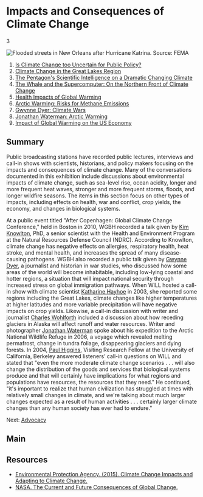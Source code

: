 # Impacts and Consequences of Climate Change

3

![Flooded streets in New Orleans after Hurricane Katrina. Source: FEMA](https://s3.amazonaws.com/americanarchive.org/exhibits/ClimateChange_Section1_Impacts.jpg "Flooded streets in New Orleans after Hurricane Katrina. Source: FEMA")

1.	[Is Climate Change too Uncertain for Public Policy?](/catalog/cpb-aacip_16-6t0gt5fq8c)
2.	[Climate Change in the Great Lakes Region](/catalog/cpb-aacip_16-1z41r6n955)
3.	[The Pentagon's Scientific Intelligence on a Dramatic Changing Climate](/catalog/cpb-aacip_16-6t0gt5fq9p)
4.	[The Whale and the Supercomputer: On the Northern Front of Climate Change](/catalog/cpb-aacip_16-bv79s1kz48)
5.	[Health Impacts of Global Warming](/catalog/cpb-aacip_15-w37kp7v462)
6.	[Arctic Warming: Risks for Methane Emissions](/catalog/cpb-aacip_15-dj58c9rc1j)
7.	[Gwynne Dyer: Climate Wars](/catalog/cpb-aacip_15-n00zp3w741)
8.	[Jonathan Waterman: Arctic Warming](/catalog/cpb-aacip_15-3t9d50fw80)
9.	[Impact of Global Warming on the US Economy](/catalog/cpb-aacip_15-4b2x34mp8f)

## Summary

Public broadcasting stations have recorded public lectures, interviews and call-in shows with scientists, historians, and policy makers focusing on the impacts and consequences of climate change. Many of the conversations documented in this exhibition include discussions about environmental impacts of climate change, such as sea-level rise, ocean acidity, longer and more frequent heat waves, stronger and more frequent storms, floods, and longer wildfire seasons. The items in this section focus on other types of impacts, including effects on health, war and conflict, crop yields, the economy, and changes in biological systems. 

At a public event titled "After Copenhagen: Global Climate Change Conference," held in Boston in 2010, WGBH recorded a talk given by [Kim Knowlton](/catalog/cpb-aacip_15-w37kp7v462), PhD, a senior scientist with the Health and Environment Program at the Natural Resources Defense Council (NDRC). According to Knowlton, climate change has negative effects on allergies, respiratory health, heat stroke, and mental health, and increases the spread of many disease-causing pathogens. WGBH also recorded a public talk given by [Gwynne Dyer](/catalog/cpb-aacip_15-n00zp3w741), a journalist and historian in war studies, who discussed how some areas of the world will become inhabitable, including low-lying coastal and hotter regions, a situation that will impact national security through increased stress on global immigration pathways. When WILL hosted a call-in show with climate scientist [Katharine Hayhoe](/catalog/cpb-aacip_16-1z41r6n955) in 2003, she reported some regions including the Great Lakes, climate changes like higher temperatures at higher latitudes and more variable precipitation will have negative impacts on crop yields. Likewise, a call-in discussion with writer and journalist [Charles Wohlforth](/catalog/cpb-aacip_16-bv79s1kz48) included a discussion about how receding glaciers in Alaska will affect runoff and water resources. Writer and photographer [Jonathan Waterman](/catalog/cpb-aacip_15-3t9d50fw80) spoke about his expedition to the Arctic National Wildlife Refuge in 2006, a voyage which revealed melting permafrost, change in tundra foliage, disappearing glaciers and dying forests. In 2004, [Paul Higgins](/catalog/cpb-aacip_16-6t0gt5fq8c), Visiting Research Fellow at the University of California, Berkeley answered listeners’ call-in questions on WILL and stated that "even the more moderate climate change scenarios . . . will also change the distribution of the goods and services that biological systems produce and that will certainly have implications for what regions and populations have resources, the resources that they need." He continued, "it's important to realize that human civilization has struggled at times with relatively small changes in climate, and we're talking about much larger changes expected as a result of human activities . . . certainly larger climate changes than any human society has ever had to endure."

Next: [Advocacy](advocacy)

## Main

## Resources

- [Environmental Protection Agency. (2015). Climate Change Impacts and Adapting to Climate Change.](http://www.epa.gov/climatechange/impacts-adaptation/)
- [NASA. The Current and Future Consequences of Global Change.](http://climate.nasa.gov/effects/)

